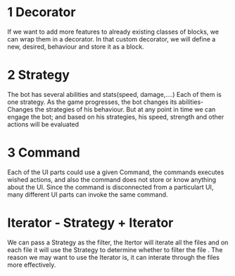 
# 1 Decorator
If we want to add more features to already existing classes of blocks, we can wrap them in a decorator. In that custom decorator, we will define a new, desired, behaviour and store it as a block.

# 2 Strategy
The bot has several abilities and stats(speed, damage,....) Each of them is one strategy. As the game progresses, the bot changes its abilities- Changes the strategies of his behaviour. But at any point in time we can engage the bot; and based on his strategies, his speed, strength and other actions will be evaluated  


# 3 Command
Each of the UI parts could use a given Command, the commands executes wished actions, and also the command does not store or know anything about the UI. Since the command is disconnected from a particulart UI, many different UI parts can invoke the same command.

# Iterator - Strategy + Iterator
We can pass a Strategy as the filter, the Itertor will iterate all the files and on each file it will use the Strategy to determine whether to filter the file . The reason we may want to use the Iterator is, it can interate through the files more effectively.
